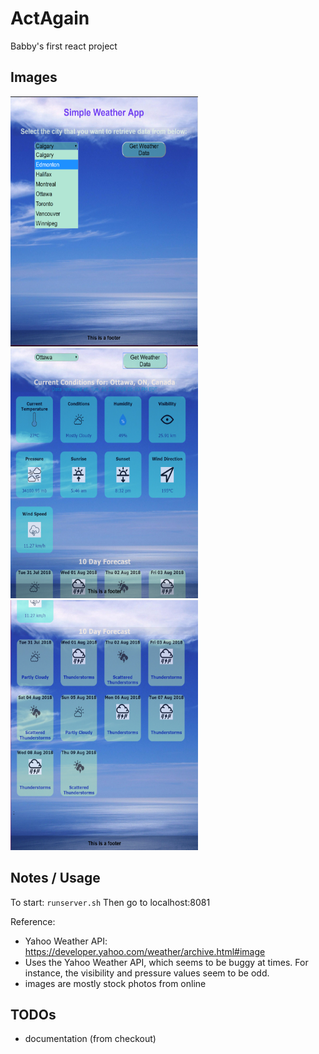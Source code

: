 # ActAgain
Babby's first react project

## Images
<img src="readme_images/app_01.png" width="300" height="400"/>
<br/>
<img src="readme_images/app_02.png" width="300" height="400"/>
<br/>
<img src="readme_images/app_03.png" width="300" height="400"/>
<br/>

## Notes / Usage
To start:
`runserver.sh`
Then go to localhost:8081

Reference:
- Yahoo Weather API: https://developer.yahoo.com/weather/archive.html#image
- Uses the Yahoo Weather API, which seems to be buggy at times.
For instance, the visibility and pressure values seem to be odd.
- images are mostly stock photos from online

## TODOs
- documentation (from checkout)